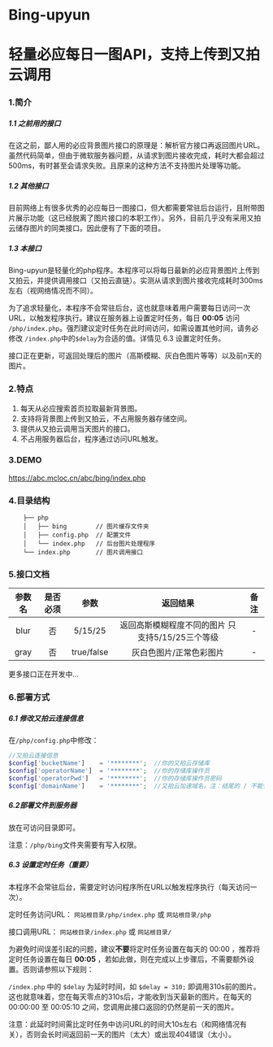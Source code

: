 # Bing-upyun
# 轻量必应每日一图API，支持上传到又拍云调用

### 1.简介

##### 1.1 之前用的接口

在这之前，鄙人用的必应背景图片接口的原理是：解析官方接口再返回图片URL。虽然代码简单，但由于微软服务器问题，从请求到图片接收完成，耗时大都会超过500ms，有时甚至会请求失败。且原来的这种方法不支持图片处理等功能。

##### 1.2 其他接口

目前网络上有很多优秀的必应每日一图接口，但大都需要常驻后台运行，且附带图片展示功能（这已经脱离了图片接口的本职工作）。另外，目前几乎没有采用又拍云储存图片的同类接口。因此便有了下面的项目。

##### 1.3 本接口

Bing-upyun是轻量化的php程序。本程序可以将每日最新的必应背景图片上传到又拍云，并提供调用接口（又拍云直链）。实测从请求到图片接收完成耗时300ms左右（视网络情况而不同）。

为了追求轻量化，本程序不会常驻后台，这也就意味着用户需要每日访问一次URL，以触发程序执行。建议在服务器上设置定时任务，每日 **00:05** 访问 `/php/index.php`。强烈建议定时任务在此时间访问，如需设置其他时间，请务必修改 `/index.php`中的`$delay`为合适的值。详情见 6.3 设置定时任务。

接口正在更新，可返回处理后的图片（高斯模糊、灰白色图片等等）以及前n天的图片。

### 2.特点

1. 每天从必应搜索首页拉取最新背景图。
2. 支持将背景图上传到又拍云，不占用服务器存储空间。
3. 提供从又拍云调用当天图片的接口。
4. 不占用服务器后台，程序通过访问URL触发。

### 3.DEMO

https://abc.mcloc.cn/abc/bing/index.php

### 4.目录结构

```
    ├── php
    │   ├── bing		// 图片缓存文件夹
    │   ├── config.php	// 配置文件
    │   └── index.php	// 后台图片处理程序
    └── index.php		// 图片调用接口
```

### 5.接口文档

| 参数名 | 是否必须 |    参数    |                     返回结果                     | 备注 |
| :----: | :------: | :--------: | :----------------------------------------------: | :--: |
|  blur  |    否    |  5/15/25   | 返回高斯模糊程度不同的图片 只支持5/15/25三个等级 |  -   |
|  gray  |    否    | true/false |             灰白色图片/正常色彩图片              |  -   |

更多接口正在开发中...

### 6.部署方式

##### 6.1 修改又拍云连接信息

在`/php/config.php`中修改：

```php
//又拍云连接信息
$config['bucketName']    = '********';  //你的又拍云存储库
$config['operatorName']  = '********';  //你的存储库操作员
$config['operatorPwd']   = '********';  //你的存储库操作员密码
$config['domainName']    = '********';  //又拍云加速域名。注：结尾的 / 不能省略。如：'https://upyun.yourdom.com/'
```

##### 6.2部署文件到服务器

放在可访问目录即可。

注意：`/php/bing`文件夹需要有写入权限。

##### 6.3 设置定时任务（重要）

本程序不会常驻后台，需要定时访问程序所在URL以触发程序执行（每天访问一次）。

定时任务访问URL： `网站根目录/php/index.php` 或 `网站根目录/php`

接口调用URL： `网站根目录/index.php` 或 `网站根目录/`

为避免时间误差引起的问题，建议**不要**将定时任务设置在每天的 00:00 ，推荐将定时任务设置在每日 **00:05** ，若如此做，则在完成以上步骤后，不需要额外设置。否则请参照以下规则：

 `/index.php` 中的 `$delay` 为延时时间，如 `$delay = 310;` 即调用310s前的图片。这也就意味着，您在每天零点的310s后，才能收到当天最新的图片。在每天的 00:00:00 至 00:05:10 之间，您调用此接口返回的仍然是前一天的图片。

注意：此延时时间需比定时任务中访问URL的时间大10s左右（和网络情况有关），否则会长时间返回前一天的图片（太大）或出现404错误（太小）。